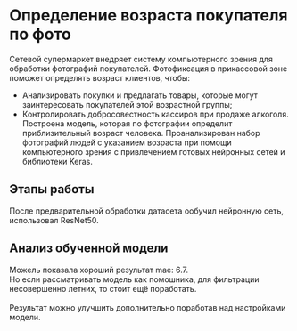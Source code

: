 # Определение возраста покупателя по фото

Сетевой супермаркет внедряет систему компьютерного зрения для обработки фотографий покупателей. Фотофиксация в прикассовой зоне поможет определять возраст клиентов, чтобы:
- Анализировать покупки и предлагать товары, которые могут заинтересовать покупателей этой возрастной группы;
- Контролировать добросовестность кассиров при продаже алкоголя.
Построена модель, которая по фотографии определит приблизительный возраст человека. 
Проанализирован набор фотографий людей с указанием возраста при помощи компьютерного зрения с привлечением готовых нейронных сетей и библиотеки Keras.

## Этапы работы
После предварительной обработки датасета ообучил нейронную сеть, использовал ResNet50. 

## Анализ обученной модели
Можель показала хороший результат mae: 6.7.<br/>
Но если рассматривать модель как помошника, для фильтрации несовершенно летних, то стоит ещё поработать.<br/><br/>
Результат можно улучшить дополнительно поработав над настройками модели.
